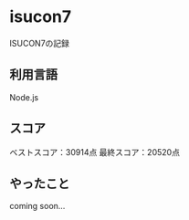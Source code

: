 # isucon7

ISUCON7の記録

## 利用言語

Node.js

## スコア

ベストスコア：30914点
最終スコア：20520点

## やったこと

coming soon...
